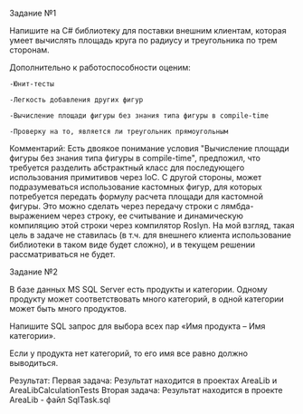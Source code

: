 Задание №1

Напишите на C# библиотеку для поставки внешним клиентам, которая умеет вычислять площадь круга по радиусу и треугольника по трем сторонам. 

Дополнительно к работоспособности оценим:

    -Юнит-тесты

    -Легкость добавления других фигур

    -Вычисление площади фигуры без знания типа фигуры в compile-time

    -Проверку на то, является ли треугольник прямоугольным

Комментарий: Есть двоякое понимание условия "Вычисление площади фигуры без знания типа фигуры в compile-time", предпожил, что требуется разделить абстрактный класс для последующего использования примитивов через IoC.
С другой стороны, может подразумеваться использование кастомных фигур, для которых потребуется передать формулу расчета площади для кастомной фигуры. 
Это можно сделать через передачу строки с лямбда-выражением через строку, ее считывание и динамическую компиляцию этой строки через компилятор Roslyn. 
На мой взгляд, такая цель в задаче не ставилась (в т.ч. для внешнего клиента использование библиотеки в таком виде будет сложно), и в текущем решении рассматриваться не будет.

Задание №2

В базе данных MS SQL Server есть продукты и категории. 
Одному продукту может соответствовать много категорий, в одной категории может быть много продуктов. 

Напишите SQL запрос для выбора всех пар «Имя продукта – Имя категории». 

Если у продукта нет категорий, то его имя все равно должно выводиться.


Результат:
Первая задача:
Результат находится в проектах AreaLib и AreaLibCalculationTests
Вторая задача:
Результат находится в проекте AreaLib - файл SqlTask.sql
